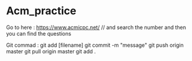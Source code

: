 # Acm_practice

Go to here : https://www.acmicpc.net/   // and search the number and then you can find the questions

Git commad :
git add [filename]
git commit -m "message"
git push origin master
git pull origin master
git add .
